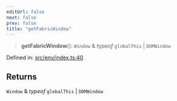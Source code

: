 ```yaml
---
editUrl: false
next: false
prev: false
title: "getFabricWindow"
---
```


> **getFabricWindow**(): `Window` & *typeof* `globalThis` \| `DOMWindow`

Defined in: [src/env/index.ts:40](https://github.com/fabricjs/fabric.js/blob/9a792f4b7b8031f02ec7ea4ce8c99f810e45cfec/src/env/index.ts#L40)

## Returns

`Window` & *typeof* `globalThis` \| `DOMWindow`
